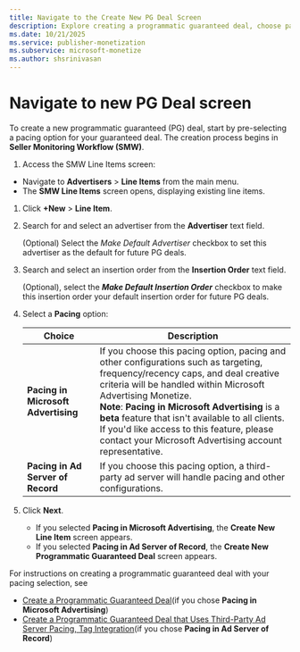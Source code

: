 ```yaml
---
title: Navigate to the Create New PG Deal Screen
description: Explore creating a programmatic guaranteed deal, choose pacing, and proceed on the Create New PG Deal screen for effective implementation.
ms.date: 10/21/2025
ms.service: publisher-monetization
ms.subservice: microsoft-monetize
ms.author: shsrinivasan
---
```


# Navigate to new PG Deal screen

To create a new programmatic guaranteed (PG) deal, start by pre-selecting a pacing option for your guaranteed deal. The creation process begins in **Seller Monitoring Workflow (SMW)**.

1. Access the SMW Line Items screen:

- Navigate to **Advertisers** > **Line Items** from the main menu.
- The **SMW Line Items** screen opens, displaying existing line items.

1. Click **+New** \> **Line Item**.

1. Search for and select an advertiser from the **Advertiser** text field.

   (Optional) Select the *Make Default Advertiser* checkbox to set this advertiser as the default for future PG deals.

1. Search and select an insertion order from the **Insertion Order** text field.

    (Optional), select the ***Make Default Insertion Order*** checkbox to make this insertion order your default insertion order for future PG deals.
1. Select a **Pacing** option:

   | Choice | Description |
   |---|---|
   | **Pacing in Microsoft Advertising** | If you choose this pacing option, pacing and other configurations such as targeting, frequency/recency caps, and deal creative criteria will be handled within Microsoft Advertising Monetize.<br>**Note**: **Pacing in Microsoft Advertising** is a **beta** feature that isn't available to all clients. If you'd like access to this feature, please contact your Microsoft Advertising account representative. |
   | **Pacing in Ad Server of Record** | If you choose this pacing option, a third-party ad server will handle pacing and other configurations. |

1. Click **Next**.

    - If you selected **Pacing in Microsoft Advertising**, the **Create New Line Item** screen appears.
    - If you selected **Pacing in Ad Server of Record**, the **Create New Programmatic Guaranteed Deal** screen appears.

For instructions on creating a programmatic guaranteed deal with your pacing selection, see

- [Create a Programmatic Guaranteed Deal](create-a-programmatic-guaranteed-selling-line-item.md)(if you chose **Pacing in Microsoft Advertising**)
- [Create a Programmatic Guaranteed Deal that Uses Third-Party Ad Server Pacing, Tag Integration](create-a-programmatic-guaranteed-selling-line-item-ssp.md)(if you chose **Pacing in Ad Server of Record**)
